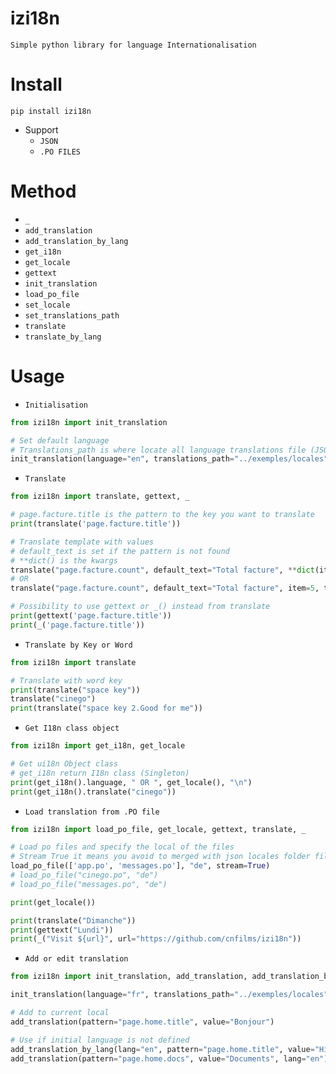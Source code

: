 # izi18n
`Simple python library for language Internationalisation`

# Install 
```shell
pip install izi18n
```

* Support
    * `JSON`
    * `.PO FILES`

# Method
* `_`
* `add_translation`
* `add_translation_by_lang`
* `get_i18n`
* `get_locale`
* `gettext`
* `init_translation`
* `load_po_file`
* `set_locale`
* `set_translations_path`
* `translate`
* `translate_by_lang`

# Usage
* `Initialisation`
```python
from izi18n import init_translation

# Set default language
# Translations_path is where locate all language translations file (JSON file only)
init_translation(language="en", translations_path="../exemples/locales")
```

* `Translate`
```python
from izi18n import translate, gettext, _

# page.facture.title is the pattern to the key you want to translate
print(translate('page.facture.title'))

# Translate template with values
# default_text is set if the pattern is not found
# **dict() is the kwargs
translate("page.facture.count", default_text="Total facture", **dict(item=5, total=20))
# OR
translate("page.facture.count", default_text="Total facture", item=5, total=20)

# Possibility to use gettext or _() instead from translate
print(gettext('page.facture.title'))
print(_('page.facture.title'))
```
* `Translate by Key or Word`
```python
from izi18n import translate

# Translate with word key
print(translate("space key"))
translate("cinego")
print(translate("space key 2.Good for me"))
```

* `Get I18n class object`
```python
from izi18n import get_i18n, get_locale

# Get ui18n Object class
# get_i18n return I18n class (Singleton)
print(get_i18n().language, " OR ", get_locale(), "\n")
print(get_i18n().translate("cinego"))
```

* `Load translation from .PO file`
```python
from izi18n import load_po_file, get_locale, gettext, translate, _

# Load po files and specify the local of the files
# Stream True it means you avoid to merged with json locales folder files
load_po_file(['app.po', 'messages.po'], "de", stream=True)
# load_po_file("cinego.po", "de")
# load_po_file("messages.po", "de")

print(get_locale())

print(translate("Dimanche"))
print(gettext("Lundi"))
print(_("Visit ${url}", url="https://github.com/cnfilms/izi18n"))
```

* `Add or edit translation`
```python
from izi18n import init_translation, add_translation, add_translation_by_lang

init_translation(language="fr", translations_path="../exemples/locales")

# Add to current local
add_translation(pattern="page.home.title", value="Bonjour")

# Use if initial language is not defined
add_translation_by_lang(lang="en", pattern="page.home.title", value="Hi!")
add_translation(pattern="page.home.docs", value="Documents", lang="en")
```